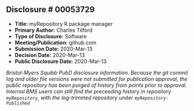 ## Disclosure # 00053729

* __Title:__ myRepository R package manager
* __Primary Author:__ Charles Tilford
* __Type of Disclosure:__ Software
* __Meeting/Publication:__ github.com
* __Submission Date:__ 2020-Mar-13
* __Decision Date:__ 2020-Mar-13
* __Public Disclosure Date:__ 2020-Mar-13

_Bristol-Myers Squibb PubD disclosure information. Because the git
commit log and older file versions were not submitted for publication
approval, the public repository has been purged of history from points
prior to approval. Internal BMS users can still find the preceeding
history in repository `myRepository`, with the log-trimmed repository
under `myRepository-Published`_
